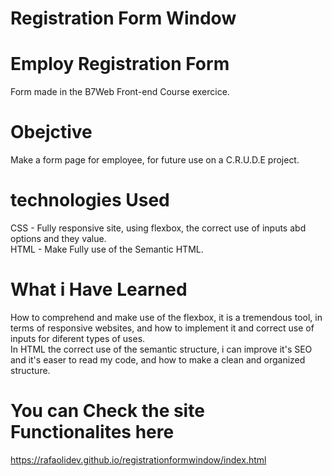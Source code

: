 # Registration Form Window

# Employ Registration Form
Form made in the B7Web Front-end Course exercice.<br>

# Obejctive
Make a form page for employee, for future use on a C.R.U.D.E project.<br>

# technologies Used
CSS - Fully responsive site, using flexbox, the correct use of inputs abd options and they value.<br>
HTML - Make Fully use of the Semantic HTML.<br>

# What i Have Learned
How to comprehend and make use of the flexbox, it is a tremendous tool, in terms of responsive websites, and how to implement it and correct use of inputs for diferent types of uses.<br>
In HTML the correct use of the semantic structure, i can improve it's SEO and it's easer to read my code, and how to make a clean and organized structure.<br>

# You can Check the site Functionalites here
https://rafaolidev.github.io/registrationformwindow/index.html
